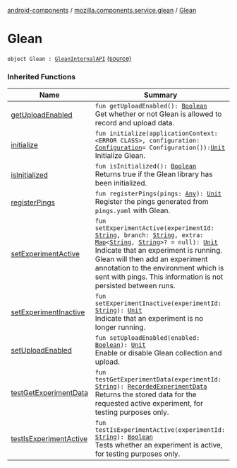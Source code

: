 [android-components](../index.md) / [mozilla.components.service.glean](index.md) / [Glean](./-glean.md)

# Glean

`object Glean : `[`GleanInternalAPI`](-glean-internal-a-p-i/index.md) [(source)](https://github.com/mozilla-mobile/android-components/blob/master/components/service/glean/src/main/java/mozilla/components/service/glean/Glean.kt#L635)

### Inherited Functions

| Name | Summary |
|---|---|
| [getUploadEnabled](-glean-internal-a-p-i/get-upload-enabled.md) | `fun getUploadEnabled(): `[`Boolean`](https://kotlinlang.org/api/latest/jvm/stdlib/kotlin/-boolean/index.html)<br>Get whether or not Glean is allowed to record and upload data. |
| [initialize](-glean-internal-a-p-i/initialize.md) | `fun initialize(applicationContext: <ERROR CLASS>, configuration: `[`Configuration`](../mozilla.components.service.glean.config/-configuration/index.md)` = Configuration()): `[`Unit`](https://kotlinlang.org/api/latest/jvm/stdlib/kotlin/-unit/index.html)<br>Initialize Glean. |
| [isInitialized](-glean-internal-a-p-i/is-initialized.md) | `fun isInitialized(): `[`Boolean`](https://kotlinlang.org/api/latest/jvm/stdlib/kotlin/-boolean/index.html)<br>Returns true if the Glean library has been initialized. |
| [registerPings](-glean-internal-a-p-i/register-pings.md) | `fun registerPings(pings: `[`Any`](https://kotlinlang.org/api/latest/jvm/stdlib/kotlin/-any/index.html)`): `[`Unit`](https://kotlinlang.org/api/latest/jvm/stdlib/kotlin/-unit/index.html)<br>Register the pings generated from `pings.yaml` with Glean. |
| [setExperimentActive](-glean-internal-a-p-i/set-experiment-active.md) | `fun setExperimentActive(experimentId: `[`String`](https://kotlinlang.org/api/latest/jvm/stdlib/kotlin/-string/index.html)`, branch: `[`String`](https://kotlinlang.org/api/latest/jvm/stdlib/kotlin/-string/index.html)`, extra: `[`Map`](https://kotlinlang.org/api/latest/jvm/stdlib/kotlin.collections/-map/index.html)`<`[`String`](https://kotlinlang.org/api/latest/jvm/stdlib/kotlin/-string/index.html)`, `[`String`](https://kotlinlang.org/api/latest/jvm/stdlib/kotlin/-string/index.html)`>? = null): `[`Unit`](https://kotlinlang.org/api/latest/jvm/stdlib/kotlin/-unit/index.html)<br>Indicate that an experiment is running. Glean will then add an experiment annotation to the environment which is sent with pings. This information is not persisted between runs. |
| [setExperimentInactive](-glean-internal-a-p-i/set-experiment-inactive.md) | `fun setExperimentInactive(experimentId: `[`String`](https://kotlinlang.org/api/latest/jvm/stdlib/kotlin/-string/index.html)`): `[`Unit`](https://kotlinlang.org/api/latest/jvm/stdlib/kotlin/-unit/index.html)<br>Indicate that an experiment is no longer running. |
| [setUploadEnabled](-glean-internal-a-p-i/set-upload-enabled.md) | `fun setUploadEnabled(enabled: `[`Boolean`](https://kotlinlang.org/api/latest/jvm/stdlib/kotlin/-boolean/index.html)`): `[`Unit`](https://kotlinlang.org/api/latest/jvm/stdlib/kotlin/-unit/index.html)<br>Enable or disable Glean collection and upload. |
| [testGetExperimentData](-glean-internal-a-p-i/test-get-experiment-data.md) | `fun testGetExperimentData(experimentId: `[`String`](https://kotlinlang.org/api/latest/jvm/stdlib/kotlin/-string/index.html)`): `[`RecordedExperimentData`](../mozilla.components.service.glean.storages/-recorded-experiment-data/index.md)<br>Returns the stored data for the requested active experiment, for testing purposes only. |
| [testIsExperimentActive](-glean-internal-a-p-i/test-is-experiment-active.md) | `fun testIsExperimentActive(experimentId: `[`String`](https://kotlinlang.org/api/latest/jvm/stdlib/kotlin/-string/index.html)`): `[`Boolean`](https://kotlinlang.org/api/latest/jvm/stdlib/kotlin/-boolean/index.html)<br>Tests whether an experiment is active, for testing purposes only. |
